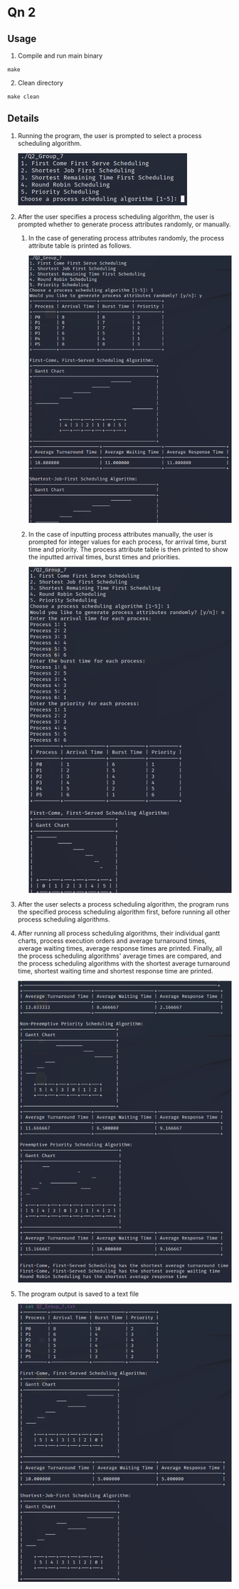 # Qn 2

## Usage

1. Compile and run main binary

```shell
make
```

2. Clean directory

```shell
make clean
```

## Details

1. Running the program, the user is prompted to select a process scheduling algorithm.

    ![prompt1](img/prompt1.png)

2. After the user specifies a process scheduling algorithm, the user is prompted whether to generate process attributes randomly, or manually.

    1. In the case of generating process attributes randomly, the process attribute table is printed as follows.

        ![prompt2](img/prompt2.png)

    2. In the case of inputting process attributes manually, the user is prompted for integer values for each process, for arrival time, burst time and priority. The process attribute table is then printed to show the inputted arrival times, burst times and priorities.

        ![prompt3](img/prompt3.png)

3. After the user selects a process scheduling algorithm, the program runs the specified process scheduling algorithm first, before running all other process scheduling algorithms.

4. After running all process scheduling algorithms, their individual gantt charts, process execution orders and average turnaround times, average waiting times, average response times are printed. Finally, all the process scheduling algorithms' average times are compared, and the process scheduling algorithms with the shortest average turnaround time, shortest waiting time and shortest response time are printed.

    ![output1](img/output1.png)

5. The program output is saved to a text file

    ![output2](img/output2.png)
